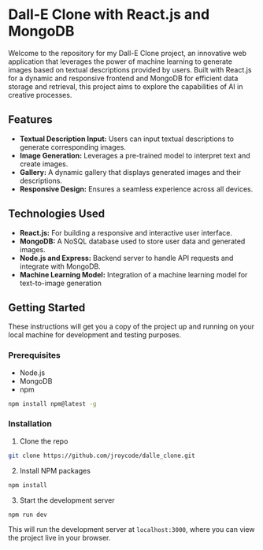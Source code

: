 # Dall-E Clone with React.js and MongoDB

Welcome to the repository for my Dall-E Clone project, an innovative web application that leverages the power of machine learning to generate images based on textual descriptions provided by users. Built with React.js for a dynamic and responsive frontend and MongoDB for efficient data storage and retrieval, this project aims to explore the capabilities of AI in creative processes.

## Features

- **Textual Description Input:** Users can input textual descriptions to generate corresponding images.
- **Image Generation:** Leverages a pre-trained model to interpret text and create images.
- **Gallery:** A dynamic gallery that displays generated images and their descriptions.
- **Responsive Design:** Ensures a seamless experience across all devices.

## Technologies Used

- **React.js:** For building a responsive and interactive user interface.
- **MongoDB:** A NoSQL database used to store user data and generated images.
- **Node.js and Express:** Backend server to handle API requests and integrate with MongoDB.
- **Machine Learning Model:** Integration of a machine learning model for text-to-image generation

## Getting Started

These instructions will get you a copy of the project up and running on your local machine for development and testing purposes.

### Prerequisites

- Node.js
- MongoDB
- npm
```sh
npm install npm@latest -g
```

### Installation

1. Clone the repo
```sh
git clone https://github.com/jroycode/dalle_clone.git
```
2. Install NPM packages
```sh
npm install
```
3. Start the development server
```sh
npm run dev
```
This will run the development server at `localhost:3000`, where you can view the project live in your browser.
